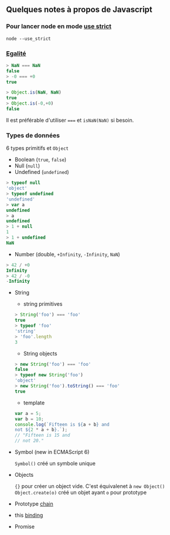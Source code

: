 ## Quelques notes à propos de Javascript

### Pour lancer node en mode [use strict](https://developer.mozilla.org/fr/docs/Web/JavaScript/Reference/Strict_mode)
`node --use_strict`

### [Egalité](https://developer.mozilla.org/en-US/docs/Web/JavaScript/Equality_comparisons_and_sameness)
```js
> NaN === NaN
false
> -0 === +0
true
```

```js
> Object.is(NaN, NaN)
true
> Object.is(-0,+0)
false
```

Il est préférable d'utiliser `===` et `isNaN(NaN)` si besoin.

### Types de données

6 types primitifs et `Object`

* Boolean (`true`, `false`)
* Null (`null`)
* Undefined (`undefined`)

```js
> typeof null
'object'
> typeof undefined
'undefined'
> var a
undefined
> a
undefined
> 1 + null
1
> 1 + undefined
NaN
```

* Number (double, `+Infinity`, `-Infinity`, `NaN`)

```js
> 42 / +0
Infinity
> 42 / -0
-Infinity
```

* String
  * string primitives

  ```js
  > String('foo') === 'foo'
  true
  > typeof 'foo'
  'string'
  > 'foo'.length
  3
  ```

  * String objects

  ```js
  > new String('foo') === 'foo'
  false
  > typeof new String('foo')
  'object'
  > new String('foo').toString() === 'foo'
  true
  ```

  * template

  ```js
  var a = 5;
  var b = 10;
  console.log(`Fifteen is ${a + b} and
  not ${2 * a + b}.`);
  // "Fifteen is 15 and
  // not 20."
  ```

* Symbol (new in ECMAScript 6)

  `Symbol()` créé un symbole unique

* Objects

  `{}` pour créer un object vide. C'est équivalenet à `new Object()`   
  `Object.create(o)` créé un objet ayant `o` pour prototype

* Prototype
  [chain](https://developer.mozilla.org/en-US/docs/Web/JavaScript/Inheritance_and_the_prototype_chain)
  
* this
  [binding](http://blog.iangilman.com/2015/02/self-this.html)
  
* Promise
